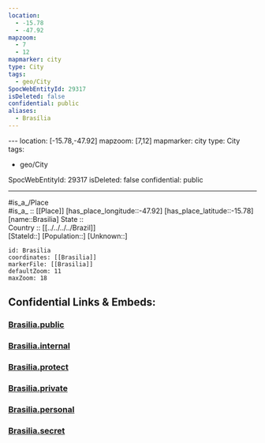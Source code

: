 ```yaml
---
location:
  - -15.78
  - -47.92
mapzoom:
  - 7
  - 12
mapmarker: city
type: City
tags:
  - geo/City
SpocWebEntityId: 29317
isDeleted: false
confidential: public
aliases:
  - Brasília
---
```

﻿---
location: [-15.78,-47.92] 
mapzoom: [7,12] 
mapmarker: city 
type: City
tags:
- geo/City


SpocWebEntityId: 29317
isDeleted: false
confidential: public

---
#is_a_/Place  
#is_a_ :: [[Place]] 
[has_place_longitude::-47.92] 
[has_place_latitude::-15.78] 
[name::Brasilia] 
State ::  
Country :: [[../../../../Brazil]]  
[StateId::] 
[Population::] 
[Unknown::] 


```leaflet
id: Brasilia
coordinates: [[Brasilia]] 
markerFile: [[Brasilia]] 
defaultZoom: 11 
maxZoom: 18
```


## Confidential Links & Embeds: 

### [Brasilia.public](/_public/\Earth\Continent\America~South\Brazil\states~Brazil\Distrito_Federal\CityBrasilia.public.md) 

### [Brasilia.internal](/_internal/\Earth\Continent\America~South\Brazil\states~Brazil\Distrito_Federal\CityBrasilia.internal.md) 

### [Brasilia.protect](/_protect/\Earth\Continent\America~South\Brazil\states~Brazil\Distrito_Federal\CityBrasilia.protect.md) 

### [Brasilia.private](/_private/\Earth\Continent\America~South\Brazil\states~Brazil\Distrito_Federal\CityBrasilia.private.md) 

### [Brasilia.personal](/_personal/\Earth\Continent\America~South\Brazil\states~Brazil\Distrito_Federal\CityBrasilia.personal.md) 

### [Brasilia.secret](/_secret/\Earth\Continent\America~South\Brazil\states~Brazil\Distrito_Federal\CityBrasilia.secret.md)

